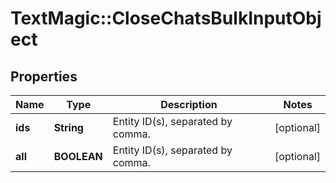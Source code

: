 # TextMagic::CloseChatsBulkInputObject

## Properties
Name | Type | Description | Notes
------------ | ------------- | ------------- | -------------
**ids** | **String** | Entity ID(s), separated by comma. | [optional] 
**all** | **BOOLEAN** | Entity ID(s), separated by comma. | [optional] 


